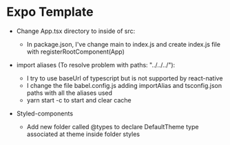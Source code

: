 # Expo Template

* Change App.tsx directory to inside of src:
  * In package.json, I've change main to index.js and create index.js file with registerRootComponent(App)

* import aliases (To resolve problem with paths: "../../../"):
  * I try to use baseUrl of typescript but is not supported by react-native
  * I change the file babel.config.js adding importAlias and tsconfig.json paths with all the aliases used
  * yarn start -c to start and clear cache

* Styled-components
  * Add new folder called @types to declare DefaultTheme type associated at theme inside folder styles